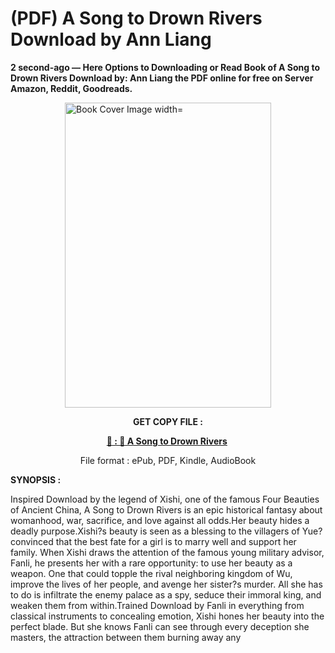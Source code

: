 # (PDF) A Song to Drown Rivers Download by Ann Liang

<p><strong>2 second-ago &mdash; Here Options to Downloading or Read Book of A Song to Drown Rivers Download by: Ann Liang the PDF online for free on Server Amazon, Reddit, Goodreads.</strong></p><p><a href="https://us.ebookarea.xyz/?book=203578730-a-song-to-drown-rivers"><img style="display: block; margin-left: auto; margin-right: auto;" src="https://i.gr-assets.com/images/S/compressed.photo.goodreads.com/books/1705718555l/203578730.jpg" alt="Book Cover Image width=" width="330" height="488" /></a></p><p style="text-align: center;"><strong>GET COPY FILE :</strong></p><p style="text-align: center;"><strong><a href="https://us.ebookarea.xyz/?book=203578730-a-song-to-drown-rivers" target="_blank" rel="noopener">📢 : 🔗 A Song to Drown Rivers</a>&nbsp;</strong></p><p style="text-align: center;">File format : ePub, PDF, Kindle, AudioBook</p><p><strong>SYNOPSIS :</strong></p><p>Inspired Download by the legend of Xishi, one of the famous Four Beauties of Ancient China, A Song to Drown Rivers is an epic historical fantasy about womanhood, war, sacrifice, and love against all odds.Her beauty hides a deadly purpose.Xishi?s beauty is seen as a blessing to the villagers of Yue?convinced that the best fate for a girl is to marry well and support her family. When Xishi draws the attention of the famous young military advisor, Fanli, he presents her with a rare opportunity: to use her beauty as a weapon. One that could topple the rival neighboring kingdom of Wu, improve the lives of her people, and avenge her sister?s murder. All she has to do is infiltrate the enemy palace as a spy, seduce their immoral king, and weaken them from within.Trained Download by Fanli in everything from classical instruments to concealing emotion, Xishi hones her beauty into the perfect blade. But she knows Fanli can see through every deception she masters, the attraction between them burning away any </p>

